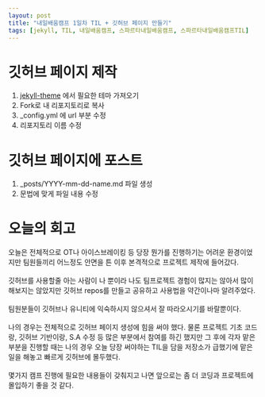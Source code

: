 ```yaml
---
layout: post
title: "내일배움캠프 1일차 TIL + 깃허브 페이지 만들기"
tags: [jekyll, TIL, 내일배움캠프, 스파르타내일배움캠프, 스파르타내일배움캠프TIL]
---
```


# 깃허브 페이지 제작
1. [jekyll-theme](https://github.com/topics/jekyll-theme) 에서 필요한 테마 가져오기
2. Fork로 내 리포지토리로 복사
3. _config.yml 에 url 부분 수정
4. 리포지토리 이름 수정

# 깃허브 페이지에 포스트
1. _posts/YYYY-mm-dd-name.md 파일 생성
2. 문법에 맞게 파일 내용 수정

# 오늘의 회고
오늘은 전체적으로 OT나 아이스브레이킹 등 당장 뭔가를 진행하기는 어려운 환경이었지만 팀원들끼리 어느정도 안면을 튼 이후 본격적으로 프로젝트 제작에 들어갔다.<br><br>
깃허브를 사용할줄 아는 사람이 나 뿐이라 나도 팀프로젝트 경험이 많지는 않아서 많이 해보지는 않았지만 깃허브 repos를 만들고 공유하고 사용법을 약간이나마 알려주었다.<br><br>
팀원분들이 깃허브나 유니티에 익숙하시지 않으셔서 잘 따라오시기를 바랄뿐이다.<br><br>
나의 경우는 전체적으로 깃허브 페이지 생성에 힘을 써야 했다. 물론 프로젝트 기초 코드랑, 깃허브 기반이랑, S.A 수정 등 많은 부분에서 참여를 하긴 했지만 그 후에 각자 맡은 부분을 진행할 때는 나의 경우 오늘 당장 써야하는 TIL을 담을 저장소가 급했기에 맡은 일을 해놓고 빠르게 깃허브에 몰두했다.<br><br>
몇가지 캠프 진행에 필요한 내용들이 갖춰지고 나면 앞으로는 좀 더 코딩과 프로젝트에 몰입하기 좋을 것 같다.
